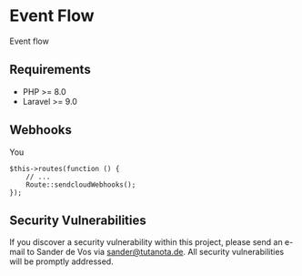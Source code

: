 # Event Flow
Event flow

## Requirements

- PHP >= 8.0
- Laravel >= 9.0

## Webhooks
You 
```
$this->routes(function () {
    // ...
    Route::sendcloudWebhooks();
});
```

## Security Vulnerabilities

If you discover a security vulnerability within this project, please send an e-mail to Sander de Vos via [sander@tutanota.de](mailto:sander@tutanota.de). All security vulnerabilities will be promptly addressed.
